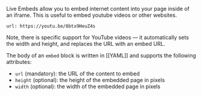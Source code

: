 Live Embeds allow you to embed internet content into your page inside of an iframe. This is useful to embed youtube videos or other websites.

```embed
url: https://youtu.be/8btx9HeuZ4s
```

Note, there is specific support for YouTube videos — it automatically sets the width and height, and replaces the URL with an embed URL.

The body of an `embed` block is written in [[YAML]] and supports the following attributes:

* `url` (mandatory): the URL of the content to embed
* `height` (optional): the height of the embedded page in pixels
* `width` (optional): the width of the embedded page in pixels
